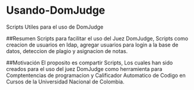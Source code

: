# Usando-DomJudge
Scripts Utiles para el uso de DomJudge

##Resumen
Scripts para facilitar el uso del Juez DomJudge, Scripts como creacion de usuarios en ldap, agregar usuarios para login a la base de datos, deteccion de plagio y asignacion de notas.

##Motivación
El proposito es compartir Scripts, Los cuales han sido creados para el uso del juez DomJudge como herramienta para Comptentencias de programacion y Calificador Automatico de Codigo en Cursos de la Universidad Nacional de Colombia.

